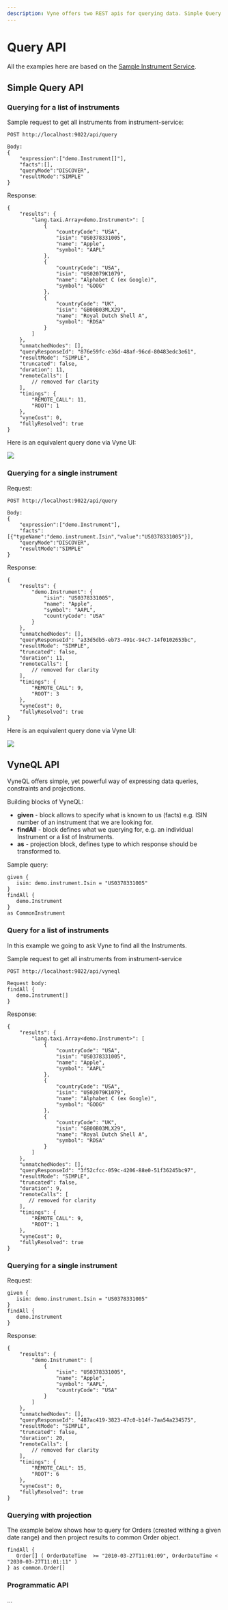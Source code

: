 ```yaml
---
description: Vyne offers two REST apis for querying data. Simple Query and VyneQL.
---
```


# Query API

All the examples here are based on the [Sample Instrument Service]().

## Simple Query API

### Querying for a list of instruments

Sample request to get all instruments from instrument-service:

```text
POST http://localhost:9022/api/query

Body:
{
    "expression":["demo.Instrument[]"],
    "facts":[],
    "queryMode":"DISCOVER",
    "resultMode":"SIMPLE"
}
```

Response:

```text
{
    "results": {
        "lang.taxi.Array<demo.Instrument>": [
            {
                "countryCode": "USA",
                "isin": "US0378331005",
                "name": "Apple",
                "symbol": "AAPL"
            },
            {
                "countryCode": "USA",
                "isin": "US02079K1079",
                "name": "Alphabet C (ex Google)",
                "symbol": "GOOG"
            },
            {
                "countryCode": "UK",
                "isin": "GB00B03MLX29",
                "name": "Royal Dutch Shell A",
                "symbol": "RDSA"
            }
        ]
    },
    "unmatchedNodes": [],
    "queryResponseId": "876e59fc-e36d-48af-96cd-80483edc3e61",
    "resultMode": "SIMPLE",
    "truncated": false,
    "duration": 11,
    "remoteCalls": [
        // removed for clarity
    ],
    "timings": {
        "REMOTE_CALL": 11,
        "ROOT": 1
    },
    "vyneCost": 0,
    "fullyResolved": true
}
```

Here is an equivalent query done via Vyne UI:

![](../.gitbook/assets/image%20%2838%29.png)

### Querying for a single instrument

Request:

```text
POST http://localhost:9022/api/query

Body:
{
    "expression":["demo.Instrument"],
    "facts":[{"typeName":"demo.instrument.Isin","value":"US0378331005"}],
    "queryMode":"DISCOVER",
    "resultMode":"SIMPLE"
}
```

Response:

```text
{
    "results": {
        "demo.Instrument": {
            "isin": "US0378331005",
            "name": "Apple",
            "symbol": "AAPL",
            "countryCode": "USA"
        }
    },
    "unmatchedNodes": [],
    "queryResponseId": "a33d5db5-eb73-491c-94c7-14f0102653bc",
    "resultMode": "SIMPLE",
    "truncated": false,
    "duration": 11,
    "remoteCalls": [
        // removed for clarity
    ],
    "timings": {
        "REMOTE_CALL": 9,
        "ROOT": 3
    },
    "vyneCost": 0,
    "fullyResolved": true
}
```

Here is an equivalent query done via Vyne UI:

![](../.gitbook/assets/image%20%282%29.png)

## VyneQL API

VyneQL offers simple, yet powerful way of expressing data queries, constraints and projections.

Building blocks of VyneQL:

* **given** - block allows to specify what is known to us \(facts\) e.g. ISIN number of an instrument that we are looking for.
* **findAll** - block defines what we querying for, e.g. an individual Instrument or a list of Instruments.
* **as** - projection block, defines type to which response should be transformed to. 

Sample query:

```text
given {
   isin: demo.instrument.Isin = "US0378331005"
}
findAll {
   demo.Instrument
}
as CommonInstrument
```

### Query for a list of instruments

In this example we going to ask Vyne to find all the Instruments.

Sample request to get all instruments from instrument-service

```text
POST http://localhost:9022/api/vyneql

Request body:
findAll {
   demo.Instrument[]
}
```

Response:

```text
{
    "results": {
        "lang.taxi.Array<demo.Instrument>": [
            {
                "countryCode": "USA",
                "isin": "US0378331005",
                "name": "Apple",
                "symbol": "AAPL"
            },
            {
                "countryCode": "USA",
                "isin": "US02079K1079",
                "name": "Alphabet C (ex Google)",
                "symbol": "GOOG"
            },
            {
                "countryCode": "UK",
                "isin": "GB00B03MLX29",
                "name": "Royal Dutch Shell A",
                "symbol": "RDSA"
            }
        ]
    },
    "unmatchedNodes": [],
    "queryResponseId": "3f52cfcc-059c-4206-88e0-51f36245bc97",
    "resultMode": "SIMPLE",
    "truncated": false,
    "duration": 9,
    "remoteCalls": [
       // removed for clarity
    ],
    "timings": {
        "REMOTE_CALL": 9,
        "ROOT": 1
    },
    "vyneCost": 0,
    "fullyResolved": true
}
```

### Querying for a single instrument

Request:

```text
given {
   isin: demo.instrument.Isin = "US0378331005"
}
findAll {
   demo.Instrument
}

```

Response:

```text
{
    "results": {
        "demo.Instrument": [
            {
                "isin": "US0378331005",
                "name": "Apple",
                "symbol": "AAPL",
                "countryCode": "USA"
            }
        ]
    },
    "unmatchedNodes": [],
    "queryResponseId": "487ac419-3823-47c0-b14f-7aa54a234575",
    "resultMode": "SIMPLE",
    "truncated": false,
    "duration": 20,
    "remoteCalls": [
        // removed for clarity
    ],
    "timings": {
        "REMOTE_CALL": 15,
        "ROOT": 6
    },
    "vyneCost": 0,
    "fullyResolved": true
}
```

### Querying with projection

The example below shows how to query for Orders \(created withing a given date range\) and then project results to common Order object.

```text
findAll {
   Order[] ( OrderDateTime  >= "2010-03-27T11:01:09", OrderDateTime < "2030-03-27T11:01:11" )
} as common.Order[]
```

### Programmatic API

...





